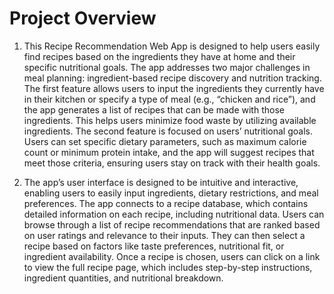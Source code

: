 # Project Overview

1) This Recipe Recommendation Web App is designed to help users easily find recipes based on the ingredients they have at home and their specific nutritional goals. The app addresses two major challenges in meal planning: ingredient-based recipe discovery and nutrition tracking. The first feature allows users to input the ingredients they currently have in their kitchen or specify a type of meal (e.g., “chicken and rice”), and the app generates a list of recipes that can be made with those ingredients. This helps users minimize food waste by utilizing available ingredients. The second feature is focused on users’ nutritional goals. Users can set specific dietary parameters, such as maximum calorie count or minimum protein intake, and the app will suggest recipes that meet those criteria, ensuring users stay on track with their health goals.

2) The app’s user interface is designed to be intuitive and interactive, enabling users to easily input ingredients, dietary restrictions, and meal preferences. The app connects to a recipe database, which contains detailed information on each recipe, including nutritional data. Users can browse through a list of recipe recommendations that are ranked based on user ratings and relevance to their inputs. They can then select a recipe based on factors like taste preferences, nutritional fit, or ingredient availability. Once a recipe is chosen, users can click on a link to view the full recipe page, which includes step-by-step instructions, ingredient quantities, and nutritional breakdown.
